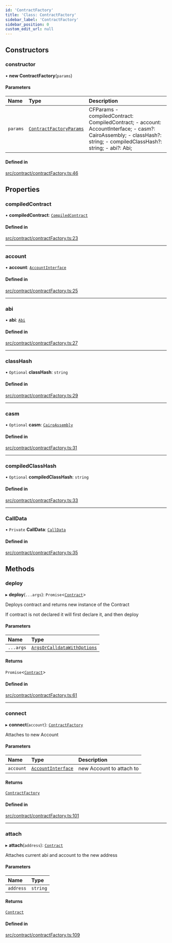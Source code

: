 ```yaml
---
id: 'ContractFactory'
title: 'Class: ContractFactory'
sidebar_label: 'ContractFactory'
sidebar_position: 0
custom_edit_url: null
---
```


## Constructors

### constructor

• **new ContractFactory**(`params`)

#### Parameters

| Name     | Type                                                           | Description                                                                                                                                                          |
| :------- | :------------------------------------------------------------- | :------------------------------------------------------------------------------------------------------------------------------------------------------------------- |
| `params` | [`ContractFactoryParams`](../modules.md#contractfactoryparams) | CFParams - compiledContract: CompiledContract; - account: AccountInterface; - casm?: CairoAssembly; - classHash?: string; - compiledClassHash?: string; - abi?: Abi; |

#### Defined in

[src/contract/contractFactory.ts:46](https://github.com/starknet-io/starknet.js/blob/v5.24.3/src/contract/contractFactory.ts#L46)

## Properties

### compiledContract

• **compiledContract**: [`CompiledContract`](../namespaces/types.md#compiledcontract)

#### Defined in

[src/contract/contractFactory.ts:23](https://github.com/starknet-io/starknet.js/blob/v5.24.3/src/contract/contractFactory.ts#L23)

---

### account

• **account**: [`AccountInterface`](AccountInterface.md)

#### Defined in

[src/contract/contractFactory.ts:25](https://github.com/starknet-io/starknet.js/blob/v5.24.3/src/contract/contractFactory.ts#L25)

---

### abi

• **abi**: [`Abi`](../namespaces/types.md#abi)

#### Defined in

[src/contract/contractFactory.ts:27](https://github.com/starknet-io/starknet.js/blob/v5.24.3/src/contract/contractFactory.ts#L27)

---

### classHash

• `Optional` **classHash**: `string`

#### Defined in

[src/contract/contractFactory.ts:29](https://github.com/starknet-io/starknet.js/blob/v5.24.3/src/contract/contractFactory.ts#L29)

---

### casm

• `Optional` **casm**: [`CairoAssembly`](../namespaces/types.md#cairoassembly)

#### Defined in

[src/contract/contractFactory.ts:31](https://github.com/starknet-io/starknet.js/blob/v5.24.3/src/contract/contractFactory.ts#L31)

---

### compiledClassHash

• `Optional` **compiledClassHash**: `string`

#### Defined in

[src/contract/contractFactory.ts:33](https://github.com/starknet-io/starknet.js/blob/v5.24.3/src/contract/contractFactory.ts#L33)

---

### CallData

• `Private` **CallData**: [`CallData`](CallData.md)

#### Defined in

[src/contract/contractFactory.ts:35](https://github.com/starknet-io/starknet.js/blob/v5.24.3/src/contract/contractFactory.ts#L35)

## Methods

### deploy

▸ **deploy**(`...args`): `Promise`<[`Contract`](Contract.md)\>

Deploys contract and returns new instance of the Contract

If contract is not declared it will first declare it, and then deploy

#### Parameters

| Name      | Type                                                                            |
| :-------- | :------------------------------------------------------------------------------ |
| `...args` | [`ArgsOrCalldataWithOptions`](../namespaces/types.md#argsorcalldatawithoptions) |

#### Returns

`Promise`<[`Contract`](Contract.md)\>

#### Defined in

[src/contract/contractFactory.ts:61](https://github.com/starknet-io/starknet.js/blob/v5.24.3/src/contract/contractFactory.ts#L61)

---

### connect

▸ **connect**(`account`): [`ContractFactory`](ContractFactory.md)

Attaches to new Account

#### Parameters

| Name      | Type                                      | Description              |
| :-------- | :---------------------------------------- | :----------------------- |
| `account` | [`AccountInterface`](AccountInterface.md) | new Account to attach to |

#### Returns

[`ContractFactory`](ContractFactory.md)

#### Defined in

[src/contract/contractFactory.ts:101](https://github.com/starknet-io/starknet.js/blob/v5.24.3/src/contract/contractFactory.ts#L101)

---

### attach

▸ **attach**(`address`): [`Contract`](Contract.md)

Attaches current abi and account to the new address

#### Parameters

| Name      | Type     |
| :-------- | :------- |
| `address` | `string` |

#### Returns

[`Contract`](Contract.md)

#### Defined in

[src/contract/contractFactory.ts:109](https://github.com/starknet-io/starknet.js/blob/v5.24.3/src/contract/contractFactory.ts#L109)

